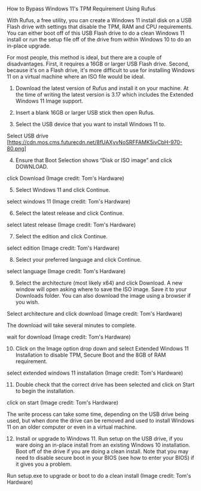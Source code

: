 How to Bypass Windows 11's TPM Requirement Using Rufus

With Rufus, a free utility, you can create a Windows 11 install disk on a USB Flash drive with settings that disable the TPM, RAM and CPU requirements. You can either boot off of this USB Flash drive to do a clean Windows 11 install or run the setup file off of the drive from within Windows 10 to do an in-place upgrade.

For most people, this method is ideal, but there are a couple of disadvantages. First, it requires a 16GB or larger USB Flash drive. Second, because it's on a Flash drive, it's more difficult to use for installing Windows 11 on a virtual machine where an ISO file would be ideal.

1. Download the latest version of Rufus and install it on your machine. At the time of writing the latest version is 3.17 which includes the Extended Windows 11 Image support.

2. Insert a blank 16GB or larger USB stick then open Rufus.

3. Select the USB device that you want to install Windows 11 to.

Select USB drive
[https://cdn.mos.cms.futurecdn.net/8fUAXyvNoSRFFAMK5ivCbH-970-80.png]

4. Ensure that Boot Selection shows “Disk or ISO image” and click DOWNLOAD.

click Download
(Image credit: Tom's Hardware)

5. Select Windows 11 and click Continue.

select windows 11
(Image credit: Tom's Hardware)

6. Select the latest release and click Continue.

select latest release
(Image credit: Tom's Hardware)

7. Select the edition and click Continue.

select edition
(Image credit: Tom's Hardware)

8. Select your preferred language and click Continue.

select language
(Image credit: Tom's Hardware)

9. Select the architecture (most likely x64) and click Download. A new window will open asking where to save the ISO image. Save it to your Downloads folder. You can also download the image using a browser if you wish.

Select architecture and click download
(Image credit: Tom's Hardware)

The download will take several minutes to complete.

wait for download
(Image credit: Tom's Hardware)

10. Click on the Image option drop down and select Extended Windows 11 Installation to disable TPM, Secure Boot and the 8GB of RAM requirement.

select extended windows 11 installation
(Image credit: Tom's Hardware)

11. Double check that the correct drive has been selected and click on Start to begin the installation.

click on start
(Image credit: Tom's Hardware)


The write process can take some time, depending on the USB drive being used, but when done the drive can be removed and used to install Windows 11 on an older computer or even in a virtual machine. 

12. Install or upgrade to Windows 11. Run setup on the USB drive, if you ware doing an in-place install from an existing Windows 10 installation.  Boot off of the drive if you are doing a clean install. Note that you may need to disable secure boot in your BIOS (see how to enter your BIOS) if it gives you a problem.

Run setup.exe to upgrade or boot to do a clean install
(Image credit: Tom's Hardware)
